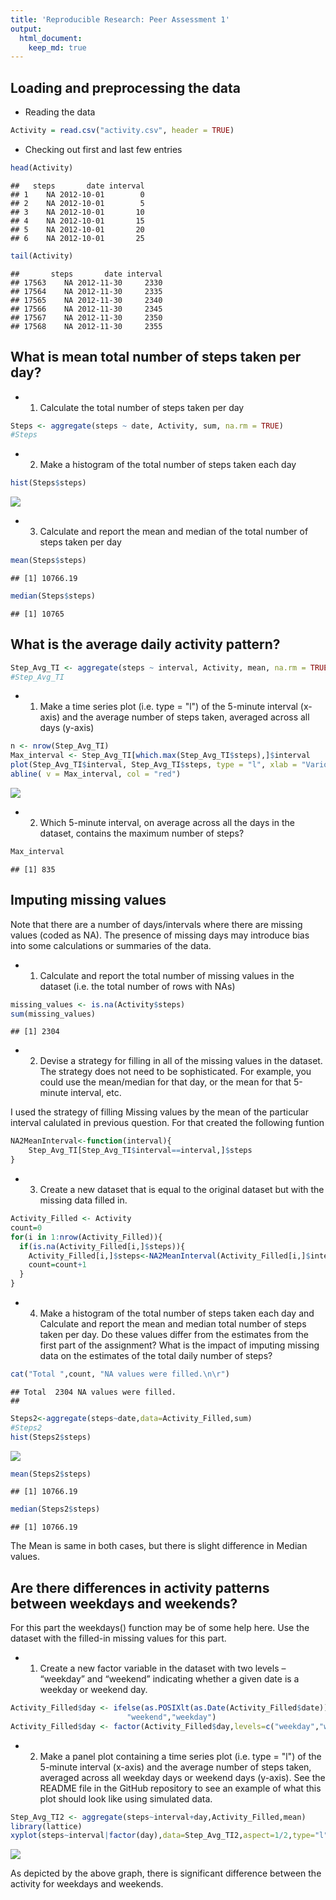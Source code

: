 ```yaml
---
title: 'Reproducible Research: Peer Assessment 1'
output: 
  html_document: 
    keep_md: true 
---
```


## Loading and preprocessing the data
* Reading the data 

```r
Activity = read.csv("activity.csv", header = TRUE)
```

* Checking out first and last few entries

```r
head(Activity)
```

```
##   steps       date interval
## 1    NA 2012-10-01        0
## 2    NA 2012-10-01        5
## 3    NA 2012-10-01       10
## 4    NA 2012-10-01       15
## 5    NA 2012-10-01       20
## 6    NA 2012-10-01       25
```

```r
tail(Activity)
```

```
##       steps       date interval
## 17563    NA 2012-11-30     2330
## 17564    NA 2012-11-30     2335
## 17565    NA 2012-11-30     2340
## 17566    NA 2012-11-30     2345
## 17567    NA 2012-11-30     2350
## 17568    NA 2012-11-30     2355
```

## What is mean total number of steps taken per day?
* 1. Calculate the total number of steps taken per day

```r
Steps <- aggregate(steps ~ date, Activity, sum, na.rm = TRUE)
#Steps
```

* 2. Make a histogram of the total number of steps taken each day

```r
hist(Steps$steps)
```

![](figure-html/unnamed-chunk-4-1.png)<!-- -->

* 3. Calculate and report the mean and median of the total number of steps taken per day

```r
mean(Steps$steps)
```

```
## [1] 10766.19
```

```r
median(Steps$steps)
```

```
## [1] 10765
```

## What is the average daily activity pattern?

```r
Step_Avg_TI <- aggregate(steps ~ interval, Activity, mean, na.rm = TRUE)
#Step_Avg_TI
```

* 1. Make a time series plot (i.e. type = "l") of the 5-minute interval (x-axis) and the average number of steps taken, averaged across all days (y-axis)


```r
n <- nrow(Step_Avg_TI)
Max_interval <- Step_Avg_TI[which.max(Step_Avg_TI$steps),]$interval
plot(Step_Avg_TI$interval, Step_Avg_TI$steps, type = "l", xlab = "Various intervals", ylab = "Average number of steps", main = "Average number of steps taken, averaged across all days")
abline( v = Max_interval, col = "red")
```

![](figure-html/unnamed-chunk-7-1.png)<!-- -->

* 2. Which 5-minute interval, on average across all the days in the dataset, contains the maximum number of steps?

```r
Max_interval 
```

```
## [1] 835
```


## Imputing missing values
Note that there are a number of days/intervals where there are missing values (coded as NA). The presence of missing days may introduce bias into some calculations or summaries of the data.

* 1. Calculate and report the total number of missing values in the dataset (i.e. the total number of rows with NAs)

```r
missing_values <- is.na(Activity$steps)
sum(missing_values)
```

```
## [1] 2304
```

* 2. Devise a strategy for filling in all of the missing values in the dataset. The strategy does not need to be sophisticated. For example, you could use the mean/median for that day, or the mean for that 5-minute interval, etc.

I used the strategy of filling Missing values by the mean of the particular interval calulated in previous question. For that created the following funtion


```r
NA2MeanInterval<-function(interval){
    Step_Avg_TI[Step_Avg_TI$interval==interval,]$steps
}
```

* 3. Create a new dataset that is equal to the original dataset but with the missing data filled in.

```r
Activity_Filled <- Activity
count=0
for(i in 1:nrow(Activity_Filled)){
  if(is.na(Activity_Filled[i,]$steps)){
    Activity_Filled[i,]$steps<-NA2MeanInterval(Activity_Filled[i,]$interval)
    count=count+1
  }
}
```

* 4. Make a histogram of the total number of steps taken each day and Calculate and report the mean and median total number of steps taken per day. Do these values differ from the estimates from the first part of the assignment? What is the impact of imputing missing data on the estimates of the total daily number of steps?


```r
cat("Total ",count, "NA values were filled.\n\r")
```

```
## Total  2304 NA values were filled.
## 

```

```r
Steps2<-aggregate(steps~date,data=Activity_Filled,sum)
#Steps2
hist(Steps2$steps)
```

![](figure-html/unnamed-chunk-12-1.png)<!-- -->

```r
mean(Steps2$steps)
```

```
## [1] 10766.19
```

```r
median(Steps2$steps)
```

```
## [1] 10766.19
```
The Mean is same in both cases, but there is slight difference in Median values.

## Are there differences in activity patterns between weekdays and weekends?
For this part the weekdays() function may be of some help here. Use the dataset with the filled-in missing values for this part.

* 1. Create a new factor variable in the dataset with two levels – “weekday” and “weekend” indicating whether a given date is a weekday or weekend day.

```r
Activity_Filled$day <- ifelse(as.POSIXlt(as.Date(Activity_Filled$date))$wday%%6==0,
                          "weekend","weekday")
Activity_Filled$day <- factor(Activity_Filled$day,levels=c("weekday","weekend"))
```

* 2. Make a panel plot containing a time series plot (i.e. type = "l") of the 5-minute interval (x-axis) and the average number of steps taken, averaged across all weekday days or weekend days (y-axis). See the README file in the GitHub repository to see an example of what this plot should look like using simulated data.

```r
Step_Avg_TI2 <- aggregate(steps~interval+day,Activity_Filled,mean)
library(lattice)
xyplot(steps~interval|factor(day),data=Step_Avg_TI2,aspect=1/2,type="l")
```

![](figure-html/unnamed-chunk-14-1.png)<!-- -->



As depicted by the above graph, there is significant difference between the activity for weekdays and weekends.
